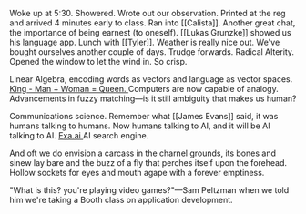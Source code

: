 Woke up at 5:30. Showered. Wrote out our observation. Printed at the reg and arrived 4 minutes early to class. Ran into [[Calista]]. Another great chat, the importance of being earnest (to oneself). [[Lukas Grunzke]] showed us his language app. Lunch with [[Tyler]]. Weather is really nice out. We've bought ourselves another couple of days. Trudge forwards. Radical Alterity. Opened the window to let the wind in. So crisp. 

Linear Algebra, encoding words as vectors and language as vector spaces. [King - Man + Woman = Queen. ](https://www.technologyreview.com/2015/09/17/166211/king-man-woman-queen-the-marvelous-mathematics-of-computational-linguistics/) Computers are now capable of analogy. Advancements in fuzzy matching—is it still ambiguity that makes us human?

Communications science. Remember what [[James Evans]] said, it was humans talking to humans. Now humans talking to AI, and it will be AI talking to AI. [Exa.ai ](https://www.linkedin.com/company/exa-ai/)AI search engine.

And oft we do envision a carcass in the charnel grounds, its bones and sinew lay bare and the buzz of a fly that perches itself upon the forehead. Hollow sockets for eyes and mouth agape with a forever emptiness. 

"What is this? you're playing video games?"—Sam Peltzman when we told him we're taking a Booth class on application development.
